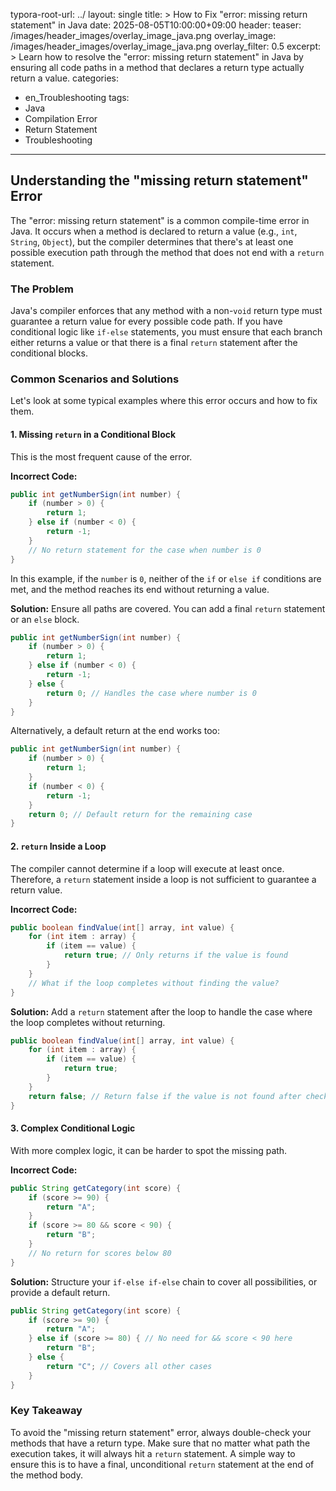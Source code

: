 typora-root-url: ../
layout: single
title: >
   How to Fix "error: missing return statement" in Java
date: 2025-08-05T10:00:00+09:00
header:
   teaser: /images/header_images/overlay_image_java.png
   overlay_image: /images/header_images/overlay_image_java.png
   overlay_filter: 0.5
excerpt: >
    Learn how to resolve the "error: missing return statement" in Java by ensuring all code paths in a method that declares a return type actually return a value.
categories:
  - en_Troubleshooting
tags:
  - Java
  - Compilation Error
  - Return Statement
  - Troubleshooting
---
## Understanding the "missing return statement" Error

The "error: missing return statement" is a common compile-time error in Java. It occurs when a method is declared to return a value (e.g., `int`, `String`, `Object`), but the compiler determines that there's at least one possible execution path through the method that does not end with a `return` statement.

### The Problem

Java's compiler enforces that any method with a non-`void` return type must guarantee a return value for every possible code path. If you have conditional logic like `if-else` statements, you must ensure that each branch either returns a value or that there is a final `return` statement after the conditional blocks.

### Common Scenarios and Solutions

Let's look at some typical examples where this error occurs and how to fix them.

#### 1. Missing `return` in a Conditional Block

This is the most frequent cause of the error.

**Incorrect Code:**
```java
public int getNumberSign(int number) {
    if (number > 0) {
        return 1;
    } else if (number < 0) {
        return -1;
    }
    // No return statement for the case when number is 0
}
```

In this example, if the `number` is `0`, neither of the `if` or `else if` conditions are met, and the method reaches its end without returning a value.

**Solution:**
Ensure all paths are covered. You can add a final `return` statement or an `else` block.

```java
public int getNumberSign(int number) {
    if (number > 0) {
        return 1;
    } else if (number < 0) {
        return -1;
    } else {
        return 0; // Handles the case where number is 0
    }
}
```
Alternatively, a default return at the end works too:
```java
public int getNumberSign(int number) {
    if (number > 0) {
        return 1;
    }
    if (number < 0) {
        return -1;
    }
    return 0; // Default return for the remaining case
}
```

#### 2. `return` Inside a Loop

The compiler cannot determine if a loop will execute at least once. Therefore, a `return` statement inside a loop is not sufficient to guarantee a return value.

**Incorrect Code:**
```java
public boolean findValue(int[] array, int value) {
    for (int item : array) {
        if (item == value) {
            return true; // Only returns if the value is found
        }
    }
    // What if the loop completes without finding the value?
}
```

**Solution:**
Add a `return` statement after the loop to handle the case where the loop completes without returning.

```java
public boolean findValue(int[] array, int value) {
    for (int item : array) {
        if (item == value) {
            return true;
        }
    }
    return false; // Return false if the value is not found after checking all items
}
```

#### 3. Complex Conditional Logic

With more complex logic, it can be harder to spot the missing path.

**Incorrect Code:**
```java
public String getCategory(int score) {
    if (score >= 90) {
        return "A";
    }
    if (score >= 80 && score < 90) {
        return "B";
    }
    // No return for scores below 80
}
```

**Solution:**
Structure your `if-else if-else` chain to cover all possibilities, or provide a default return.

```java
public String getCategory(int score) {
    if (score >= 90) {
        return "A";
    } else if (score >= 80) { // No need for && score < 90 here
        return "B";
    } else {
        return "C"; // Covers all other cases
    }
}
```

### Key Takeaway

To avoid the "missing return statement" error, always double-check your methods that have a return type. Make sure that no matter what path the execution takes, it will always hit a `return` statement. A simple way to ensure this is to have a final, unconditional `return` statement at the end of the method body.
